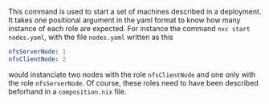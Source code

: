 This command is used to start a set of machines described in a deployment. It takes one positional argument in the yaml format to know how many instance of each role are expected. For instance the command `nxc start nodes.yaml`, with the file `nodes.yaml` written as this

```yaml
nfsServerNode: 1
nfsClientNode: 2
```

would instanciate two nodes with the role `nfsClientNode` and one only with the role `nfsServerNode`. Of course, these roles need to have been described beforhand in a `composition.nix` file.